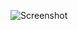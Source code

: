 ![Screenshot](https://user-images.githubusercontent.com/20770645/109395964-3dbe6100-7955-11eb-9294-c53fdf79bdfe.png)